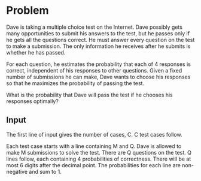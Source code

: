 # Problem

Dave is taking a multiple choice test on the Internet. Dave possibly gets many opportunities to submit his answers to the test, but he passes only if he gets all the questions correct. He must answer every question on the test to make a submission. The only information he receives after he submits is whether he has passed.

For each question, he estimates the probability that each of 4 responses is correct, independent of his responses to other questions. Given a fixed number of submissions he can make, Dave wants to choose his responses so that he maximizes the probability of passing the test.

What is the probability that Dave will pass the test if he chooses his responses optimally?

## Input

The first line of input gives the number of cases, C. C test cases follow.

Each test case starts with a line containing M and Q. Dave is allowed to make M submissions to solve the test. There are Q questions on the test. Q lines follow, each containing 4 probabilities of correctness. There will be at most 6 digits after the decimal point. The probabilities for each line are non-negative and sum to 1.
